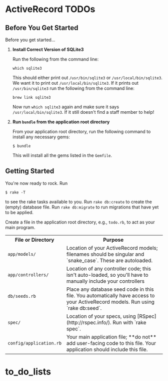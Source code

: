 # ActiveRecord TODOs

## Before You Get Started

Before you get started...

1.  **Install Correct Version of SQLite3**

    Run the following from the command line:

    ```text
    which sqlite3
    ```

    This should either print out `/usr/bin/sqlite3` or `/usr/local/bin/sqlite3`.  We want it to print out `/usr/local/bin/sqlite3`.  If it prints out `/usr/bin/sqlite3` run the following from the command line:

    ```text
    brew link sqlite3
    ```

    Now run `which sqlite3` again and make sure it says `/usr/local/bin/sqlite3`.  If it still doesn't find a staff member to help!

2.  **Run `bundle` from the application root directory**

    From your application root directory, run the following command to install any necessary gems:

    ```text
    $ bundle
    ```

    This will install all the gems listed in the `Gemfile`.

## Getting Started

You're now ready to rock.  Run

```text
$ rake -T
```

to see the rake tasks available to you.  Run `rake db:create` to create the (empty) database file.  Run `rake db:migrate` to run migrations that have yet to be applied.

Create a file in the application root directory, e.g., `todo.rb`, to act as your main program.

<table class="table table-striped table-bordered">
  <tr>
    <th>File or Directory</th>
    <th>Purpose</th>
  </tr>

  <tr>
    <td><code>app/models/</code></td>
    <td>Location of your ActiveRecord models; filenames should be singular and `snake_case`.  These are autoloaded.</td>
  </tr>

  <tr>
    <td><code>app/controllers/</code></td>
    <td>Location of any controller code; this isn't auto-loaded, so you'll have to manually include your controllers</td>
  </tr>

  <tr>
    <td><code>db/seeds.rb</code</td>
    <td>Place any database seed code in this file.  You automatically have access to your ActiveRecord models.  Run using `rake db:seed`.</td>
  </tr>
  <tr>
    <td><code>spec/</code></td>
    <td>Location of your specs, using [RSpec](http://rspec.info/).  Run with `rake spec`.</td>
  </tr>
  <tr>
    <td><code>config/application.rb</code></td>
    <td>Your main application file; **do not** add user-facing code to this file.  Your application should include this file.</td>
  </tr>
</table>

# to_do_lists
